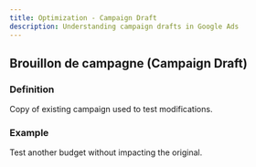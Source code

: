 ```yaml
---
title: Optimization - Campaign Draft
description: Understanding campaign drafts in Google Ads
---
```


## Brouillon de campagne (Campaign Draft)

### Definition
Copy of existing campaign used to test modifications.

### Example
Test another budget without impacting the original.